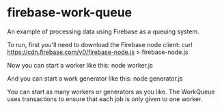 firebase-work-queue
===================

An example of processing data using Firebase as a queuing system.

To run, first you'll need to download the Firebase node client:
curl https://cdn.firebase.com/v0/firebase-node.js > firebase-node.js

Now you can start a worker like this:
node worker.js

And you can start a work generator like this:
node generator.js

You can start as many workers or generators as you like. The WorkQueue uses transactions to ensure that each job is only given to one worker.
